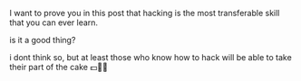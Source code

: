 I want to prove you in this post that hacking is the most transferable skill that you can ever learn.


is it a good thing?

i dont think so, but at least those who know how to hack will be able to take their part of the cake 💵🤷‍♂️

